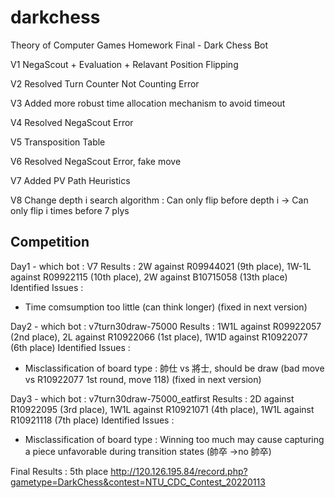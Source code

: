 # darkchess
Theory of Computer Games Homework Final - Dark Chess Bot

V1 NegaScout + Evaluation + Relavant Position Flipping

V2 Resolved Turn Counter Not Counting Error

V3 Added more robust time allocation mechanism to avoid timeout

V4 Resolved NegaScout Error

V5 Transposition Table

V6 Resolved NegaScout Error, fake move

V7 Added PV Path Heuristics

V8 Change depth i search algorithm : Can only flip before depth i -> Can only flip i times before 7 plys

## Competition
Day1 - which bot : V7 
Results : 2W against R09944021 (9th place), 1W-1L against R09922115 (10th place), 2W against B10715058 (13th place)
Identified Issues : 
- Time comsumption too little (can think longer) (fixed in next version)

Day2 - which bot : v7turn30draw-75000
Results : 1W1L against R09922057 (2nd place), 2L against R10922066 (1st place), 1W1D against R10922077 (6th place)
Identified Issues : 
- Misclassification of board type : 帥仕 vs 將士, should be draw (bad move vs R10922077 1st round, move 118) (fixed in next version)

Day3 - which bot : v7turn30draw-75000_eatfirst
Results : 2D against R10922095 (3rd place), 1W1L against R10921071 (4th place), 1W1L against R10921118 (7th place)
Identified Issues : 
- Misclassification of board type : Winning too much may cause capturing a piece unfavorable during transition states (帥卒 ->no 帥卒)

Final Results : 5th place
http://120.126.195.84/record.php?gametype=DarkChess&contest=NTU_CDC_Contest_20220113
